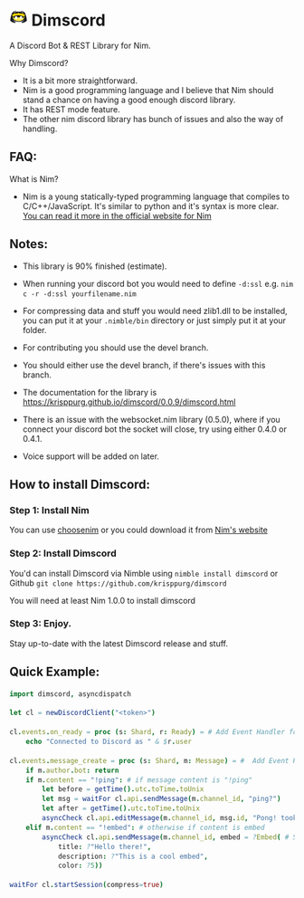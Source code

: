 
# <img src="assets/dimscord.png" width="32px" height="32px"/>  Dimscord
A Discord Bot & REST Library for Nim.

Why Dimscord?
 * It is a bit more straightforward.
 * Nim is a good programming language and I believe that Nim should stand a chance on having a good enough discord library.
 * It has REST mode feature.
 * The other nim discord library has bunch of issues and also the way of handling.
 
 ## FAQ:
 What is Nim?
   * Nim is a young statically-typed programming language that compiles to C/C++/JavaScript. It's similar to python and it's syntax is more clear. [You can read it more in the official website for Nim](https://nim-lang.org)

## Notes:
 * This library is 90% finished (estimate).
 * When running your discord bot you would need to define `-d:ssl` e.g. `nim c -r -d:ssl yourfilename.nim`

 * For compressing data and stuff you would need zlib1.dll to be installed, you can put it at your `.nimble/bin` directory or just simply put it at your folder.

 * For contributing you should use the devel branch.
 
 * You should either use the devel branch, if there's issues with this branch.

 * The documentation for the library is https://krisppurg.github.io/dimscord/0.0.9/dimscord.html
 
 * There is an issue with the websocket.nim library (0.5.0), where if you connect your discord bot the socket will close, try using either 0.4.0 or 0.4.1. 

 * Voice support will be added on later.

## How to install Dimscord:
### Step 1: Install Nim

 You can use [choosenim](https://github.com/dom96/choosenim) or you could download it from [Nim's website](https://nim-lang.org/install.html)

 ### Step 2: Install Dimscord
You'd can install Dimscord via Nimble using `nimble install dimscord` or Github `git clone https://github.com/krisppurg/dimscord`

You will need at least Nim 1.0.0 to install dimscord
 
 ### Step 3: Enjoy.
Stay up-to-date with the latest Dimscord release and stuff.

## Quick Example:
```nim
import dimscord, asyncdispatch

let cl = newDiscordClient("<token>")

cl.events.on_ready = proc (s: Shard, r: Ready) = # Add Event Handler for on_ready.
    echo "Connected to Discord as " & $r.user

cl.events.message_create = proc (s: Shard, m: Message) = #  Add Event Handler for message_create.
    if m.author.bot: return
    if m.content == "!ping": # if message content is "!ping"
        let before = getTime().utc.toTime.toUnix
        let msg = waitFor cl.api.sendMessage(m.channel_id, "ping?")
        let after = getTime().utc.toTime.toUnix 
        asyncCheck cl.api.editMessage(m.channel_id, msg.id, "Pong! took " & $int(after - before) & "ms | " & $s.getPing() & "ms.") # Edit the message as pong! asyncCheck means that it  will only raise an exception if it fails.
    elif m.content == "!embed": # otherwise if content is embed
        asyncCheck cl.api.sendMessage(m.channel_id, embed = ?Embed( # Sends a messge with embed. The '?' symbol is a shorthand for 'some' in options.
            title: ?"Hello there!", 
            description: ?"This is a cool embed",
            color: ?5))

waitFor cl.startSession(compress=true)
```
